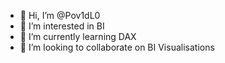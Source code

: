 - 👋 Hi, I’m @Pov1dL0
- 👀 I’m interested in BI
- 🌱 I’m currently learning DAX
- 💞️ I’m looking to collaborate on BI Visualisations
